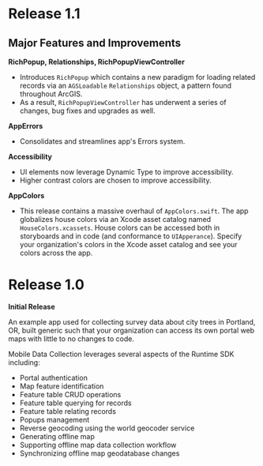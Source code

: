 # Release 1.1

## Major Features and Improvements

**RichPopup, Relationships, RichPopupViewController**

- Introduces `RichPopup` which contains a new paradigm for loading related records via an `AGSLoadable` `Relationships` object, a pattern found throughout ArcGIS.
- As a result, `RichPopupViewController` has underwent a series of changes, bug fixes and upgrades as well.

**AppErrors**

- Consolidates and streamlines app's Errors system.

**Accessibility**

- UI elements now leverage Dynamic Type to improve accessibility.
- Higher contrast colors are chosen to improve accessibility.

**AppColors**

- This release contains a massive overhaul of `AppColors.swift`. The app globalizes house colors via an Xcode asset catalog named `HouseColors.xcassets`. House colors can be accessed both in storyboards and in code (and conformance to `UIApperance`). Specify your organization's colors in the Xcode asset catalog and see your colors across the app.

# Release 1.0

**Initial Release**

An example app used for collecting survey data about city trees in Portland, OR, built generic such that your organization can access its own portal web maps with little to no changes to code.

Mobile Data Collection leverages several aspects of the Runtime SDK including:

- Portal authentication
- Map feature identification
- Feature table CRUD operations
- Feature table querying for records
- Feature table relating records
- Popups management
- Reverse geocoding using the world geocoder service
- Generating offline map
- Supporting offline map data collection workflow
- Synchronizing offline map geodatabase changes

